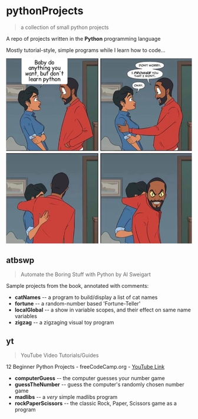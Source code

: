 # pythonProjects
> a collection of small python projects

A repo of projects written in the **Python** programming language

Mostly tutorial-style, simple programs while I learn how to code...

![learning Python image](imgs/pythonThriller.png)

## atbswp
> Automate the Boring Stuff with Python by Al Sweigart

Sample projects from the book, annotated with comments:
* **catNames** -- a program to build/display a list of cat names
* **fortune** -- a random-number based 'Fortune-Teller'
* **localGlobal** -- a show in variable scopes, and their effect on same name variables
* **zigzag** -- a zigzaging visual toy program

## yt
> YouTube Video Tutorials/Guides

12 Beginner Python Projects - freeCodeCamp.org - [YouTube Link](https://youtu.be/8ext9G7xspg)
* **computerGuess** -- the computer guesses your number game
* **guessTheNumber** -- guess the computer's randomly chosen number game
* **madlibs** -- a *very* simple madlibs program
* **rockPaperScissors** -- the classic Rock, Paper, Scissors game as a program
